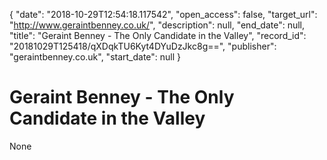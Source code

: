 {
  "date": "2018-10-29T12:54:18.117542", 
  "open_access": false, 
  "target_url": "http://www.geraintbenney.co.uk/", 
  "description": null, 
  "end_date": null, 
  "title": "Geraint Benney - The Only Candidate in the Valley", 
  "record_id": "20181029T125418/qXDqkTU6Kyt4DYuDzJkc8g==", 
  "publisher": "geraintbenney.co.uk", 
  "start_date": null
}

# Geraint Benney - The Only Candidate in the Valley

None
